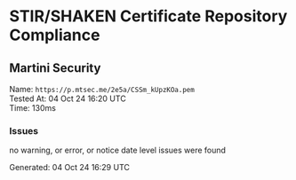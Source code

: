 # STIR/SHAKEN Certificate Repository Compliance

## Martini Security

Name: `https://p.mtsec.me/2e5a/CSSm_kUpzKOa.pem`\
Tested At: 04 Oct 24 16:20 UTC\
Time: 130ms

### Issues

no warning, or error, or notice date level issues were found

Generated: 04 Oct 24 16:29 UTC